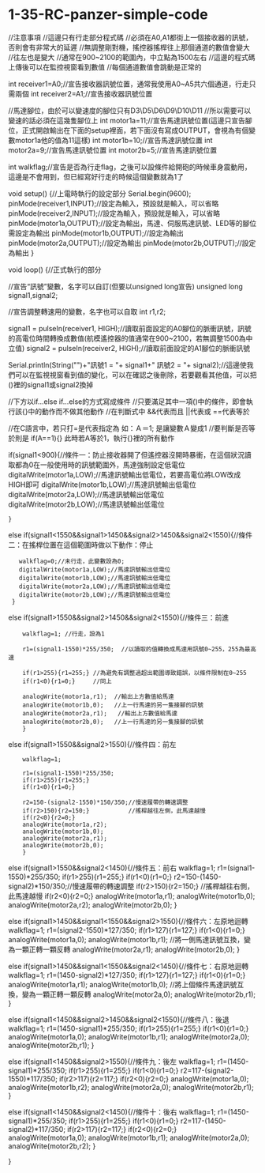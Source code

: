 # 1-35-RC-panzer-simple-code

//注意事項
//這邊只有行走部分程式碼
//必須在A0,A1都街上一個接收器的訊號，否則會有非常大的延遲
//無調整剛對機，搖控器搖桿往上那個通道的數值會變大
//往左也是變大
//通常在900~2100的範圍內，中立點為1500左右
//這邊的程式碼上傳後可以在監控視窗看到數值
//每個通道數值會跳動是正常的

int receiver1=A0;//宣告接收器訊號位置，通常我使用A0~A5共六個通道，行走只需兩個
int receiver2=A1;//宣告接收器訊號位置

//馬達腳位，由於可以變速度的腳位只有D3\D5\D6\D9\D10\D11
//所以需要可以變速的話必須在這幾隻腳位上
int motor1a=11;//宣告馬達訊號位置(這邊只宣告腳位，正式開啟輸出在下面的setup裡面，若下面沒有寫成OUTPUT，會視為有個變數motor1a他的值為11這樣)
int motor1b=10;//宣告馬達訊號位置
int motor2a=9;//宣告馬達訊號位置
int motor2b=5;//宣告馬達訊號位置

int walkflag;//宣告是否為行走flag，之後可以設條件給開砲的時候車身震動用，這邊是不會用到，但已經寫好行走的時候這個變數就為1了

void setup() {//上電時執行的設定部分
  Serial.begin(9600); 
  pinMode(receiver1,INPUT);//設定為輸入，預設就是輸入，可以省略
  pinMode(receiver2,INPUT);//設定為輸入，預設就是輸入，可以省略
  pinMode(motor1a,OUTPUT);//設定為輸出，馬達、伺服馬達訊號、LED等的腳位需設定為輸出
  pinMode(motor1b,OUTPUT);//設定為輸出
  pinMode(motor2a,OUTPUT);//設定為輸出
  pinMode(motor2b,OUTPUT);//設定為輸出
}

void loop() {//正式執行的部分
  
  //宣告“訊號”變數，名字可以自訂(但要以unsigned long宣告)
  unsigned long signal1,signal2;
  
  //宣告調整轉速用的變數，名字也可以自取
  int r1,r2;
  
  signal1 = pulseIn(receiver1, HIGH);//讀取前面設定的A0腳位的脈衝訊號，訊號的高電位時間轉換成數值(航模遙控器的值通常在900~2100，若無調整1500為中立值)
  signal2 = pulseIn(receiver2, HIGH);//讀取前面設定的A1腳位的脈衝訊號
  
  Serial.println(String("")+"訊號1 = "+ signal1+" 訊號2 = "+ signal2);//這邊使我們可以在監視視窗看到值的變化，可以在確認之後刪除，若要觀看其他值，可以把()裡的signal1或signal2換掉


//下方以if...else if...else的方式寫成條件
//只要滿足其中一項()中的條件，即會執行該{}中的動作而不做其他動作
//在判斷式中 &&代表而且 ||代表或 ==代表等於

//在C語言中，若只打=是代表指定為 如：Ａ＝1; 是讓變數Ａ變成1
//要判斷是否等於則是 if(A==1){} 此時若A等於1，執行{}裡的所有動作

      
if(signal1<900){//條件一：防止接收器開了但遙控器沒開時暴衝，在這個狀況讀取都為0在一般使用時的訊號範圍外，馬達強制設定低電位
      digitalWrite(motor1a,LOW);//馬達訊號輸出低電位，若要高電位將LOW改成HIGH即可
      digitalWrite(motor1b,LOW);//馬達訊號輸出低電位
      digitalWrite(motor2a,LOW);//馬達訊號輸出低電位
      digitalWrite(motor2b,LOW);//馬達訊號輸出低電位
        
    }
    
else if(signal1<1550&&signal1>1450&&signal2>1450&&signal2<1550){//條件二：在搖桿位置在這個範圍時做以下動作：停止
            
       walkflag=0;//未行走，此變數設為0;
       digitalWrite(motor1a,LOW);//馬達訊號輸出低電位
       digitalWrite(motor1b,LOW);//馬達訊號輸出低電位
       digitalWrite(motor2a,LOW);//馬達訊號輸出低電位
       digitalWrite(motor2b,LOW);//馬達訊號輸出低電位
     }
                
else if(signal1>1550&&signal2>1450&&signal2<1550){//條件三：前進
      
        walkflag=1; //行走，設為1
        
        r1=(signal1-1550)*255/350;  //以讀取的值轉換成馬達用訊號0~255，255為最高速
        
        if(r1>255){r1=255;} //為避免有調整過超出範圍導致錯誤，以條件限制在0~255
        if(r1<0){r1=0;}     //同上
        
        analogWrite(motor1a,r1);  //輸出上方數值給馬達
        analogWrite(motor1b,0);   //上一行馬達的另一隻接腳的訊號
        analogWrite(motor2a,r1);   //輸出上方數值給馬達
        analogWrite(motor2b,0);   //上一行馬達的另一隻接腳的訊號
        } 

else if(signal1>1550&&signal2>1550){//條件四：前左
      
        walkflag=1;
        
        r1=(signal1-1550)*255/350;
        if(r1>255){r1=255;}
        if(r1<0){r1=0;}
        
        r2=150-(signal2-1550)*150/350;//慢速履帶的轉速調整
        if(r2>150){r2=150;}           //搖桿越往左側，此馬達越慢
        if(r2<0){r2=0;}               
        analogWrite(motor1a,r2);
        analogWrite(motor1b,0);
        analogWrite(motor2a,r1);
        analogWrite(motor2b,0);
        } 


else if(signal1>1550&&signal2<1450){//條件五：前右
        walkflag=1;
        r1=(signal1-1550)*255/350;
        if(r1>255){r1=255;}
        if(r1<0){r1=0;}
        r2=150-(1450-signal2)*150/350;//慢速履帶的轉速調整
        if(r2>150){r2=150;}           //搖桿越往右側，此馬達越慢
        if(r2<0){r2=0;}
        analogWrite(motor1a,r1);
        analogWrite(motor1b,0);
        analogWrite(motor2a,r2);
        analogWrite(motor2b,0);
        } 


else if(signal1>1450&&signal1<1550&&signal2>1550){//條件六：左原地迴轉
        walkflag=1;
        r1=(signal2-1550)*127/350;
        if(r1>127){r1=127;}
        if(r1<0){r1=0;}
        analogWrite(motor1a,0);
        analogWrite(motor1b,r1);      //將一側馬達訊號互換，變為一顆正轉一顆反轉
        analogWrite(motor2a,r1);
        analogWrite(motor2b,0);
        } 

      
else if(signal1>1450&&signal1<1550&&signal2<1450){//條件七：右原地迴轉
        walkflag=1;
        r1=(1450-signal2)*127/350;
        if(r1>127){r1=127;}
        if(r1<0){r1=0;}
        analogWrite(motor1a,r1);
        analogWrite(motor1b,0);     //將上個條件馬達訊號互換，變為一顆正轉一顆反轉
        analogWrite(motor2a,0);
        analogWrite(motor2b,r1);
        } 
      
else if(signal1<1450&&signal2>1450&&signal2<1550){//條件八：後退
        walkflag=1;
        r1=(1450-signal1)*255/350;
        if(r1>255){r1=255;}
        if(r1<0){r1=0;}
        analogWrite(motor1a,0);
        analogWrite(motor1b,r1);
        analogWrite(motor2a,0);
        analogWrite(motor2b,r1);
        } 
      
else if(signal1<1450&&signal2>1550){//條件九：後左
        walkflag=1;
        r1=(1450-signal1)*255/350;
        if(r1>255){r1=255;}
        if(r1<0){r1=0;}
        r2=117-(signal2-1550)*117/350;
        if(r2>117){r2=117;}
        if(r2<0){r2=0;}
        analogWrite(motor1a,0);
        analogWrite(motor1b,r2);
        analogWrite(motor2a,0);
        analogWrite(motor2b,r1);
        } 
      
else if(signal1<1450&&signal2<1450){//條件十：後右
        walkflag=1;
        r1=(1450-signal1)*255/350;
        if(r1>255){r1=255;}
        if(r1<0){r1=0;}
        r2=117-(1450-signal2)*117/350;
        if(r2>117){r2=117;}
        if(r2<0){r2=0;}
        analogWrite(motor1a,0);
        analogWrite(motor1b,r1);
        analogWrite(motor2a,0);
        analogWrite(motor2b,r2);
        }             
            
}
